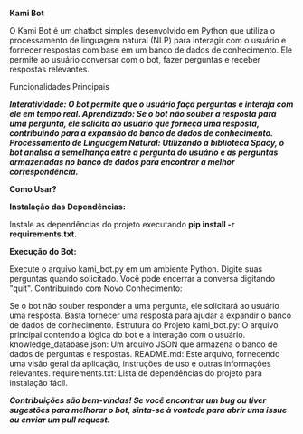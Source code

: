   **Kami Bot**

O Kami Bot é um chatbot simples desenvolvido em Python que utiliza o processamento de linguagem natural (NLP) para interagir com o usuário e fornecer respostas com base em um banco de dados de conhecimento. Ele permite ao usuário conversar com o bot, fazer perguntas e receber respostas relevantes.

Funcionalidades Principais

***Interatividade: O bot permite que o usuário faça perguntas e interaja com ele em tempo real.
Aprendizado: Se o bot não souber a resposta para uma pergunta, ele solicita ao usuário que forneça uma resposta, contribuindo para a expansão do banco de dados de conhecimento.
Processamento de Linguagem Natural: Utilizando a biblioteca Spacy, o bot analisa a semelhança entre a pergunta do usuário e as perguntas armazenadas no banco de dados para encontrar a melhor correspondência.***

**Como Usar?**

**Instalação das Dependências:**

Instale as dependências do projeto executando **pip install -r requirements.txt.**

**Execução do Bot:**

Execute o arquivo kami_bot.py em um ambiente Python.
Digite suas perguntas quando solicitado. Você pode encerrar a conversa digitando "quit".
Contribuindo com Novo Conhecimento:

Se o bot não souber responder a uma pergunta, ele solicitará ao usuário uma resposta. Basta fornecer uma resposta para ajudar a expandir o banco de dados de conhecimento.
Estrutura do Projeto
kami_bot.py: O arquivo principal contendo a lógica do bot e a interação com o usuário.
knowledge_database.json: Um arquivo JSON que armazena o banco de dados de perguntas e respostas.
README.md: Este arquivo, fornecendo uma visão geral da aplicação, instruções de uso e outras informações relevantes.
requirements.txt: Lista de dependências do projeto para instalação fácil.


***Contribuições são bem-vindas! Se você encontrar um bug ou tiver sugestões para melhorar o bot, sinta-se à vontade para abrir uma issue ou enviar um pull request.***

